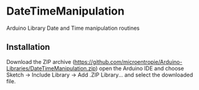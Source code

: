 # DateTimeManipulation
Arduino Library
Date and Time manipulation routines

Installation
------------
Download the ZIP archive (<https://github.com/microentropie/Arduino-Libraries/DateTimeManipulation.zip>)
open the Arduino IDE and choose Sketch -> Include Library -> Add .ZIP Library... and select the downloaded file.
